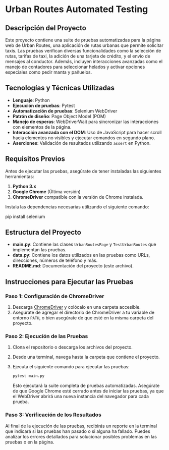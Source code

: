 # Urban Routes Automated Testing

## Descripción del Proyecto

Este proyecto contiene una suite de pruebas automatizadas para la página web de Urban Routes, una aplicación de rutas urbanas que permite solicitar taxis. Las pruebas verifican diversas funcionalidades como la selección de rutas, tarifas de taxi, la adición de una tarjeta de crédito, y el envío de mensajes al conductor. Además, incluyen interacciones avanzadas como el manejo de contadores para seleccionar helados y activar opciones especiales como pedir manta y pañuelos.

## Tecnologías y Técnicas Utilizadas

- **Lenguaje**: Python
- **Ejecución de pruebas**: Pytest
- **Automatización de pruebas**: Selenium WebDriver
- **Patrón de diseño**: Page Object Model (POM)
- **Manejo de esperas**: WebDriverWait para sincronizar las interacciones con elementos de la página.
- **Interacción avanzada con el DOM**: Uso de JavaScript para hacer scroll hacia elementos no visibles y ejecutar comandos en segundo plano.
- **Aserciones**: Validación de resultados utilizando `assert` en Python.

## Requisitos Previos

Antes de ejecutar las pruebas, asegúrate de tener instaladas las siguientes herramientas:

1. **Python 3.x**
2. **Google Chrome** (Última versión)
3. **ChromeDriver** compatible con la versión de Chrome instalada.

Instala las dependencias necesarias utilizando el siguiente comando:

pip install selenium

## Estructura del Proyecto

- **main.py**: Contiene las clases `UrbanRoutesPage` y `TestUrbanRoutes` que implementan las pruebas.
- **data.py**: Contiene los datos utilizados en las pruebas como URLs, direcciones, números de teléfono y más.
- **README.md**: Documentación del proyecto (este archivo).

## Instrucciones para Ejecutar las Pruebas

### Paso 1: Configuración de ChromeDriver

1. Descarga [ChromeDriver](https://sites.google.com/chromium.org/driver) y colócalo en una carpeta accesible.
2. Asegúrate de agregar el directorio de ChromeDriver a tu variable de entorno `PATH`, o bien asegúrate de que esté en la misma carpeta del proyecto.

### Paso 2: Ejecución de las Pruebas

1. Clona el repositorio o descarga los archivos del proyecto.
2. Desde una terminal, navega hasta la carpeta que contiene el proyecto.
3. Ejecuta el siguiente comando para ejecutar las pruebas:

    ```bash
    pytest main.py
    ```

    Esto ejecutará la suite completa de pruebas automatizadas. Asegúrate de que Google Chrome esté cerrado antes de iniciar las pruebas, ya que el WebDriver abrirá una nueva instancia del navegador para cada prueba.

### Paso 3: Verificación de los Resultados

Al final de la ejecución de las pruebas, recibirás un reporte en la terminal que indicará si las pruebas han pasado o si alguna ha fallado. Puedes analizar los errores detallados para solucionar posibles problemas en las pruebas o en la página.
